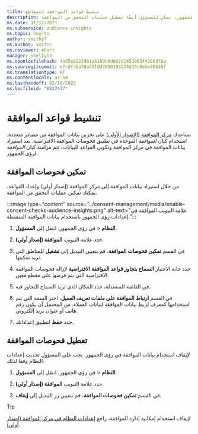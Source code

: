 ```yaml
---
title: تنشيط قواعد الموافقة للمقاطع
description: اتبع هذه الخطوات لربط بيانات الموافقة وتنشيط عمليات التحقق من الموافقة في رؤى الجمهور. يمكن للمسؤول أيضًا تعطيل عمليات التحقق من الموافقة.
ms.date: 11/12/2021
ms.subservice: audience-insights
ms.topic: how-to
author: smithy7
ms.author: smithc
ms.reviewer: mhart
manager: shellyha
ms.openlocfilehash: 4b55c82229b1a6189c0dd67d145386344286df8a
ms.sourcegitcommit: e7cdf36a78a2b1dd2850183224d39c8dde46b26f
ms.translationtype: HT
ms.contentlocale: ar-SA
ms.lasthandoff: 02/16/2022
ms.locfileid: "8227477"
---
```

# <a name="activate-consent-rules"></a>تنشيط قواعد الموافقة

يساعدك [مركز الموافقة (الإصدار الأولي)](../consent-management/overview.md) على تخزين بيانات الموافقة من مصادر متعددة. استخدام كيان *الموافقة* الموحدة في تطبيق فحوصات الموافقة الافتراضية. بعد استيراد بيانات الموافقة في مركز الموافقة وتكوين القواعد للبيانات، تتم مزامنة كيان *الموافقة* لرؤى الجمهور.

## <a name="enable-consent-checks"></a>تمكين فحوصات الموافقة

من خلال استيراد بيانات الموافقة إلى مركز الموافقة (إصدار أولي) وإعداد القواعد، يمكنك تمكين عمليات التحقق من الموافقة. 

:::image type="content" source="../consent-management/media/enable-consent-checks-audience-insights.png" alt-text="علامة التبويب الموافقة في إعدادات رؤى الجمهور باستخدام بيانات الموافقة المنشطة.":::

1. في رؤى الجمهور، انتقل إلى **المسؤول‏‎** > **النظام**.

1. حدد علامة التبويب **الموافقة (إصدار أولي)**.

1. في القسم **تمكين فحوصات الموافقة**، قم بتعيين التبديل إلى **تشغيل** للمناطق التي تريد تمكينها.

1. حدد خانة الاختيار **السماح بتجاوز قواعد الموافقة الافتراضية** لإزالة فحوصات الموافقة الافتراضية التي يتم فرضها على مقطع معين. 

1. في القائمة المنسدلة، حدد المكان الذي تريد السماح للتجاوز فيه.     

1. في القسم **ارتباط الموافقة على ملفات تعريف العميل**، اختر السمة التي يتم استخدامها كمعرف لربط بيانات الموافقة لبيانات العملاء. من المحتمل أن يكون رقم هاتف أو عنوان بريد إلكتروني. 

1. حدد **حفظ** لتطبيق إعداداتك.

## <a name="disable-consent-checks"></a>تعطيل فحوصات الموافقة

لإيقاف استخدام بيانات الموافقة في رؤى الجمهور، يجب على المسؤول تحديث إعدادات النظام وفقا لذلك.

1. في رؤى الجمهور، انتقل إلى **المسؤول‏‎** > **النظام**.

1. حدد علامة التبويب **الموافقة (إصدار أولي)**.

1. في القسم  **تمكين فحوصات الموافقة**، قم بتعيين زر التبديل إلى **إيقاف**.

> [!TIP]
> لإيقاف استخدام إمكانية إدارة الموافقة، راجع [إعدادات النظام في مركز الموافقة (إصدار أولي)](../consent-management/system-settings.md).
